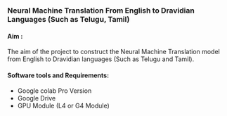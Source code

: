 ### Neural Machine Translation From English to Dravidian Languages (Such as Telugu, Tamil)

#### Aim :
The aim of the project to construct the Neural Machine Translation model from English to Dravidian languages (Such as Telugu and Tamil).

#### Software tools and Requirements:
* Google colab Pro Version
* Google Drive
* GPU Module (L4 or G4 Module)



